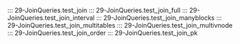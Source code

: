 ::: 29-JoinQueries.test_join
::: 29-JoinQueries.test_join_full
::: 29-JoinQueries.test_join_interval
::: 29-JoinQueries.test_join_manyblocks
::: 29-JoinQueries.test_join_multitables
::: 29-JoinQueries.test_join_multivnode
::: 29-JoinQueries.test_join_order
::: 29-JoinQueries.test_join_pk
